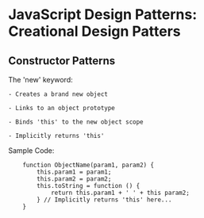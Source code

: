 # **JavaScript Design Patterns: Creational Design Patters**

## **Constructor Patterns**

The 'new' keyword:

    - Creates a brand new object

    - Links to an object prototype

    - Binds 'this' to the new object scope

    - Implicitly returns 'this'

Sample Code:

        function ObjectName(param1, param2) {
            this.param1 = param1;
            this.param2 = param2;
            this.toString = function () {
                return this.param1 + ' ' + this param2;
            } // Implicitly returns 'this' here...
        }